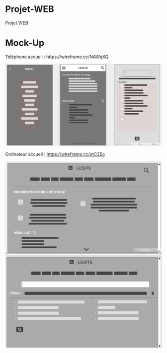# Projet-WEB
Projet WEB

<h1>Mock-Up</h1>
<p>Téléphone accueil : https://wireframe.cc/NAWqXQ <br>
  
![tel-mock](https://github.com/Yugoow/Projet-WEB/blob/main/Img/tel-mock.png)


Ordinateur accueil : https://wireframe.cc/utC2Eo</p>

![ordi-mock](https://github.com/Yugoow/Projet-WEB/blob/main/Img/ordi-mock.png)
![ordi-mock1](https://github.com/Yugoow/Projet-WEB/blob/main/Img/ordi-mock1.png)

